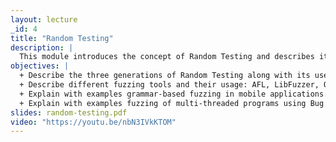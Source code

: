 ```yaml
---
layout: lecture
_id: 4
title: "Random Testing"
description: |
  This module introduces the concept of Random Testing and describes its evolution over three generations from its inception to today’s sophisticated fuzzers. You will learn about general-purpose fuzzers, their strengths and limitations, and how to effectively apply them to uncover crashing bugs and security vulnerabilities. You’ll also learn how the random testing paradigm is adapted to test programs in two important domains, mobile apps and multi-threaded programs, and how it can provide a probabilistic worst-case guarantee on finding concurrency bugs.
objectives: |
  + Describe the three generations of Random Testing along with its uses and pros and cons.
  + Describe different fuzzing tools and their usage: AFL, LibFuzzer, OSS Fuzz, and ClusterFuzz.
  + Explain with examples grammar-based fuzzing in mobile applications.
  + Explain with examples fuzzing of multi-threaded programs using Bug Depth, the Cuzz algorithm, and its probabilistic guarantee.
slides: random-testing.pdf
video: "https://youtu.be/nbN3IVkKTOM"
---
```

